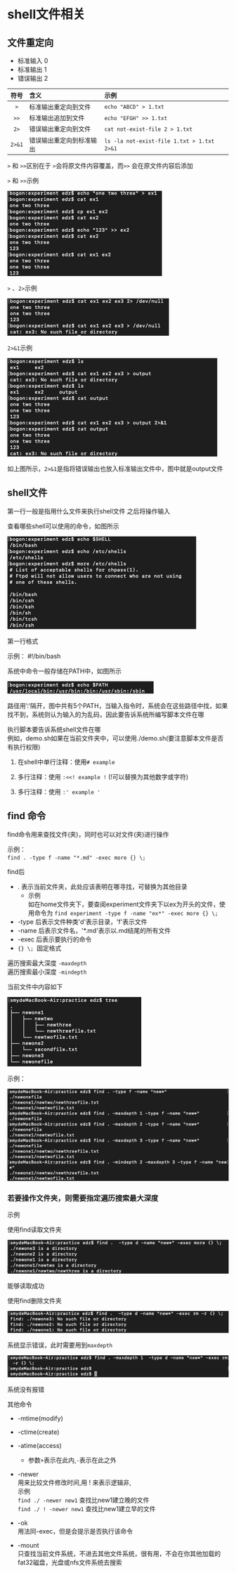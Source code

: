 # shell文件相关
## 文件重定向

- 标准输入 0
- 标准输出 1
- 错误输出 2

符号 | 含义 | 示例
:-: | :- | :-
` > `| 标准输出重定向到文件 | `echo "ABCD" > 1.txt `
` >> `| 标准输出追加到文件 | ` echo "EFGH" >> 1.txt `
` 2> `| 错误输出重定向到文件 | ` cat not-exist-file 2 > 1.txt `
` 2>&1 `| 错误输出重定向到标准输出 | `ls -la not-exist-file 1.txt > 1.txt 2>&1 `

` > ` 和 ` >> `区别在于 `>`会将原文件内容覆盖，而` >> ` 会在原文件内容后添加

` > ` 和 ` >> `示例

![](./picture/2020-03-16-1.png)

` > ` 、` 2> `示例

![](./picture/2020-03-16-2.png)

` 2>&1 `示例

![](./picture/2020-03-16-3.png)

如上图所示，`2>&1`是指将错误输出也放入标准输出文件中，图中就是output文件

## shell文件
第一行一般是指用什么文件来执行shell文件
之后将操作输入

查看哪些shell可以使用的命令，如图所示

![](./picture/2020-03-16-4.png)

第一行格式

示例：  #!/bin/bash

系统中命令一般存储在PATH中，如图所示

![](./picture/2020-03-16-5.png)

路径用’:‘隔开，图中共有5个PATH，当输入指令时，系统会在这些路径中找，如果找不到，系统则认为输入的为乱码，因此要告诉系统所编写脚本文件在哪

执行脚本要告诉系统shell文件在哪<br>
例如，demo.sh如果在当前文件夹中，可以使用./demo.sh(要注意脚本文件是否有执行权限)

1. 在shell中单行注释：使用`# example`

1. 多行注释：使用  `:<<! example !`
(!可以替换为其他数字或字符)
1. 多行注释：使用  `:' example ' `

## find 命令

find命令用来查找文件(夹)，同时也可以对文件(夹)进行操作

示例：<br>
` find . -type f -name "*.md" -exec more {} \; `

find后
- . 表示当前文件夹，此处应该表明在哪寻找，可替换为其他目录
    - 示例<br>如在home文件夹下，要查阅experiment文件夹下以ex为开头的文件，使用命令为
    ` find experiment -type f -name "ex*" -exec more {} \; `
- -type 后表示文件种类'd'表示目录，'f'表示文件
- -name 后表示文件名，'*.md'表示以.md结尾的所有文件
- -exec 后表示要执行的命令
-  `{} \; `固定格式


遍历搜索最大深度 ` -maxdepth `<br>
遍历搜索最小深度 ` -mindepth `


当前文件中内容如下

![](./picture/2020-03-17-1.png)


示例：<br>

![](./picture/2020-03-17-5.png)



### 若要操作文件夹，则需要指定遍历搜索最大深度

示例

使用find读取文件夹

![](./picture/2020-03-17-2.png)

能够读取成功

使用find删除文件夹

![](./picture/2020-03-17-3.png)

系统显示错误，此时需要用到`maxdepth`

![](./picture/2020-03-17-4.png)

系统没有报错

其他命令

- -mtime(modify) 
- -ctime(create) 
- -atime(access)
    - 参数`+`表示在此内,`-`表示在此之外

- -newer<br>
用来比较文件修改时间,用 ! 来表示逻辑非,<br>
示例<br>
` find ./ -newer new1 ` 查找比new1建立晚的文件<br>
` find ./ ! -newer new1 ` 查找比new1建立早的文件

- -ok<br>
用法同-exec，但是会提示是否执行该命令

- -mount<br>
只查找当前文件系统，不进去其他文件系统，很有用，不会在你其他加载的fat32磁盘，光盘或nfs文件系统去搜索







